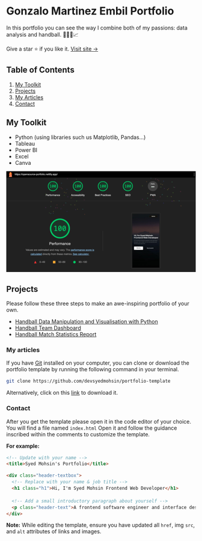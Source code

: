 # Gonzalo Martinez Embil Portfolio

In this portfolio you can see the way I combine both of my passions: data analysis and handball. 🤾🏼‍♀️📈

Give a star ⭐ if you like it. [Visit site &rarr;](https://gonzaloembil.github.io/gonzaloembil.io/)

## Table of Contents

1. [My Toolkit](#projects)
1. [Projects](#my-toolkit)
1. [My Articles](#my-articles)
1. [Contact](#contact)

## My Toolkit

- Python (using libraries such us Matplotlib, Pandas...)
- Tableau
- Power BI
- Excel
- Canva

<img src="assets/images/lighthouse.png" alt="lighthouse report with 100% scores">

## Projects

Please follow these three steps to make an awe-inspiring portfolio of your own.

- [Handball Data Manipulation and Visualisation with Python](#cloning-the-repository)
- [Handball Team Dashboard](#editing-the-template)
- [Handball Match Statistics Report](#deploying-the-site)

### My articles

If you have [Git](https://git-scm.com/) installed on your computer, you can clone or download the portfolio template by running the following command in your terminal.

```bash
git clone https://github.com/devsyedmohsin/portfolio-template
```

Alternatively, click on this [link](https://github.com/devsyedmohsin/portfolio-template/archive/refs/heads/main.zip) to download it.

### Contact

After you get the template please open it in the code editor of your choice.
You will find a file named `index.html` Open it and follow the guidance inscribed within the comments to customize the template.

**For example:**

```html
<!-- Update with your name -->
<title>Syed Mohsin's Portfolio</title>
```

```html
<div class="header-textbox">
  <!-- Replace with your name & job title -->
  <h1 class="h1">Hi, I'm Syed Mohsin Frontend Web Developer</h1>

  <!-- Add a small introductory paragraph about yourself -->
  <p class="header-text">A frontend software engineer and interface designer</p>
</div>
```

**Note:** While editing the template, ensure you have updated all `href`, img `src`, and `alt` attributes of links and images.
